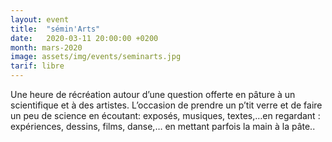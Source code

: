 ```yaml
---
layout: event
title:  "sémin'Arts"
date:   2020-03-11 20:00:00 +0200
month: mars-2020
image: assets/img/events/seminarts.jpg
tarif: libre
---
```


Une heure de récréation autour d’une question offerte en pâture à un scientifique et à des artistes. L’occasion de prendre un p’tit verre et de faire un peu de science en écoutant: exposés, musiques, textes,…en regardant : expériences, dessins, films, danse,… en mettant parfois la main à la pâte..
